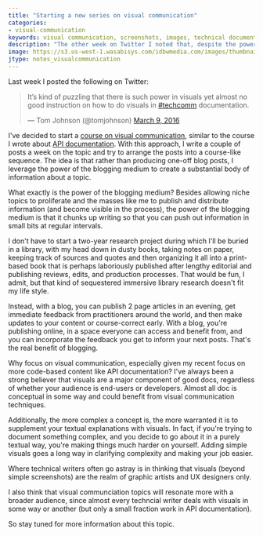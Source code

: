 ```yaml
---
title: "Starting a new series on visual communication"
categories:
- visual-communication
keywords: visual communication, screenshots, images, technical documentation visuals, screen captures, best practices
description: "The other week on Twitter I noted that, despite the power visuals play in communicating technical concepts, there's not a lot of good information out there on visual communication in the context of technical documentation. As a result, I'm starting a series focused on visual communication, somewhat like the series I wrote about API documentation. One benefit of publishing this info on a blog is that I can regularly publish small articles and benefit from widespread feedback to help me course-correct early and move towards more accurate information."
image: https://s3.us-west-1.wasabisys.com/idbwmedia.com/images/thumbnails/visualcommunicationthumb.png
jtype: notes_visualcommunication
---
```


Last week I posted the following on Twitter:

<blockquote class="twitter-tweet" data-lang="en"><p lang="en" dir="ltr">It’s kind of puzzling that there is such power in visuals yet almost no good instruction on how to do visuals in <a href="https://twitter.com/hashtag/techcomm?src=hash">#techcomm</a> documentation.</p>&mdash; Tom Johnson (@tomjohnson) <a href="https://twitter.com/tomjohnson/status/707623373963010048">March 9, 2016</a></blockquote>
<script async src="//platform.twitter.com/widgets.js" charset="utf-8"></script>

I've decided to start a [course on visual communication](https://idratherbewriting.com/2016/05/01/visualcommunication_course_overview/), similar to the course I wrote about [API documentation](https://idratherbewriting.com/learnapidoc/). With this approach, I write a couple of posts a week on the topic and try to arrange the posts into a course-like sequence. The idea is that rather than producing one-off blog posts, I leverage the power of the blogging medium to create a substantial body of information about a topic.

What exactly is the power of the blogging medium? Besides allowing niche topics to proliferate and the masses like me to publish and distribute information (and become visible in the process), the power of the blogging medium is that it chunks up writing so that you can push out information in small bits at regular intervals. 

I don't have to start a two-year research project during which I'll be buried in a library, with my head down in dusty books, taking notes on paper, keeping track of sources and quotes and then organizing it all into a print-based book that is perhaps laboriously published after lengthy editorial and publishing reviews, edits, and production processes. That would be fun, I admit, but that kind of sequestered immersive library research doesn't fit my life style.

Instead, with a blog, you can publish 2 page articles in an evening, get immediate feedback from practitioners around the world, and then make updates to your content or course-correct early. With a blog, you're publishing online, in a space everyone can access and benefit from, and you can incorporate the feedback you get to inform your next posts. That's the real benefit of blogging. 
 
Why focus on visual communication, especially given my recent focus on more code-based content like API documentation? I've always been a strong believer that visuals are a major component of good docs, regardless of whether your audience is end-users or developers. Almost all doc is conceptual in some way and could benefit from visual communication techniques. 

Additionally, the more complex a concept is, the more warranted it is to supplement your textual explanations with visuals. In fact, if you're trying to document something complex, and you decide to go about it in a purely textual way, you're making things much harder on yourself. Adding simple visuals goes a long way in clarifying complexity and making your job easier.

Where technical writers often go astray is in thinking that visuals (beyond simple screenshots) are the realm of graphic artists and UX designers only. 

I also think that visual communciation topics will resonate more with a broader audience, since almost every techncial writer deals with visuals in some way or another (but only a small fraction work in API documentation).

So stay tuned for more information about this topic. 